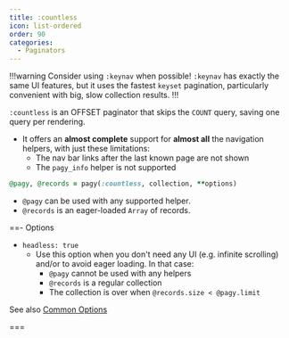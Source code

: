 ```yaml
---
title: :countless
icon: list-ordered
order: 90
categories:
  - Paginators
---
```


!!!warning Consider using `:keynav` when possible!
`:keynav` has exactly the same UI features, but it uses the fastest `keyset` pagination, particularly convenient with big, slow collection results. 
!!!

`:countless` is an OFFSET paginator that skips the `COUNT` query, saving one query per rendering.

- It offers an **almost complete** support for **almost all** the navigation helpers, with just these limitations:
  - The nav bar links after the last known page are not shown
  - The `pagy_info` helper is not supported

```ruby Controller 
@pagy, @records = pagy(:countless, collection, **options)
```

- `@pagy` can be used with any supported helper.
- `@records` is an eager-loaded `Array` of records.

==- Options

- `headless: true`
  - Use this option when you don't need any UI (e.g. infinite scrolling) and/or to avoid eager loading. In that case:
    - `@pagy` cannot be used with any helpers
    - `@records` is a regular collection
    - The collection is over when `@records.size < @pagy.limit`

See also [Common Options](../paginators.md#common-options)

===
